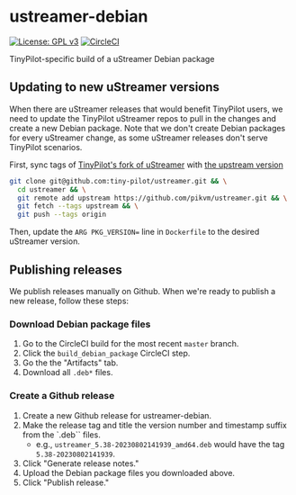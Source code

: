 # ustreamer-debian

[![License: GPL v3](https://img.shields.io/badge/License-GPLv3-blue.svg)](LICENSE)
[![CircleCI](https://dl.circleci.com/status-badge/img/gh/tiny-pilot/ustreamer-debian/tree/master.svg?style=svg)](https://app.circleci.com/pipelines/github/tiny-pilot/ustreamer-debian)

TinyPilot-specific build of a uStreamer Debian package

## Updating to new uStreamer versions

When there are uStreamer releases that would benefit TinyPilot users, we need to update the TinyPilot uStreamer repos to pull in the changes and create a new Debian package. Note that we don't create Debian packages for every uStreamer change, as some uStreamer releases don't serve TinyPilot scenarios.

First, sync tags of [TinyPilot's fork of uStreamer](https://github.com/tiny-pilot/ustreamer) with [the upstream version](https://github.com/pikvm/ustreamer)

```bash
git clone git@github.com:tiny-pilot/ustreamer.git && \
  cd ustreamer && \
  git remote add upstream https://github.com/pikvm/ustreamer.git && \
  git fetch --tags upstream && \
  git push --tags origin
```

Then, update the `ARG PKG_VERSION=` line in `Dockerfile` to the desired uStreamer version.

## Publishing releases

We publish releases manually on Github. When we're ready to publish a new release, follow these steps:

### Download Debian package files

1. Go to the CircleCI build for the most recent `master` branch.
1. Click the `build_debian_package` CircleCI step.
1. Go the the "Artifacts" tab.
1. Download all `.deb*` files.

### Create a Github release

1. Create a new Github release for ustreamer-debian.
1. Make the release tag and title the version number and timestamp suffix from the `.deb`` files.
    * e.g., `ustreamer_5.38-20230802141939_amd64.deb` would have the tag `5.38-20230802141939`.
1. Click "Generate release notes."
1. Upload the Debian package files you downloaded above.
1. Click "Publish release."
